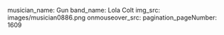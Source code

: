musician_name: Gun
band_name: Lola Colt
img_src: images/musician0886.png
onmouseover_src: 
pagination_pageNumber: 1609